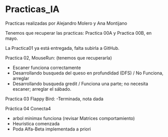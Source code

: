 # Practicas_IA

Practicas realizadas por Alejandro Molero y Ana Montijano


Tenemos que recuperar las practicas: Practica 00A y Practica 00B, en mayo.

La Practica01 ya está entregada, falta subirla a GitHub.

Practica 02, MouseRun: (tenemos que recuperarla)
 - Escaner funciona correctamente
 - Desarrollando busqueda del queso en profundidad (DFS) / No Funciona, arreglar
 - Desarrollando busqueda gredit / Funciona una parte; no necesita escaner; arreglar el sábado.

Practica 03 Flappy Bird:
-Terminada, nota dada

Práctica 04 Conecta4
- arbol minimax funciona (revisar Matrices comportamiento)
- Heuristica comenzada
- Poda Alfa-Beta implementada a priori
